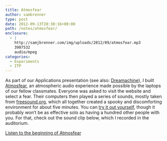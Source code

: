 ```yaml
---
title: Atmosfear
author: sambrenner
type: post
date: 2012-09-13T20:30:16+00:00
path: /notes/atmosfear/
enclosure:
  - |
    http://samjbrenner.com/img/uploads/2012/09/atmosfear.mp3
    3987532
    audio/mpeg
categories:
  - Experiments
  - ITP
---
```


As part of our Applications presentation (see also: [Dreamachine][1]), I built [Atmosfear][2], an atmospheric audio experience made possible by the laptops of our fellow classmates. Everyone was asked to visit the website and select a fear. Their computers then played a series of sounds, mostly taken from [freesound.org][3], which all together created a spooky and discomforting environment for about five minutes. You can [try it out yourself][2], though it probably won&#8217;t be as effective solo as having a hundred other people with you. For that, check out the sound clip below, which I recorded in the auditorium.

[Listen to the beginning of Atmosfear][4]

 [1]: /notes/building-a-dreamachine/
 [2]: http://www.samjbrenner.com/projects/atmosfear
 [3]: http://www.freesound.org/
 [4]: /img/uploads/2012/09/atmosfear.mp3
